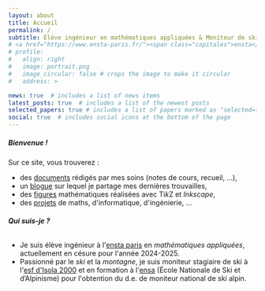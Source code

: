 ```yaml
---
layout: about
title: Accueil
permalink: /
subtitle: Élève ingénieur en mathématiques appliquées & Moniteur de ski
# <a href="https://www.ensta-paris.fr/"><span class="capitales">ensta</span> <span class="capitales">p</span>aris</a>
# profile:
#   align: right
#   image: portrait.png
#   image_circular: false # crops the image to make it circular
#   address: >

news: true  # includes a list of news items
latest_posts: true  # includes a list of the newest posts
selected_papers: true # includes a list of papers marked as "selected={true}"
social: true  # includes social icons at the bottom of the page
---
```

##### **Bienvenue !**


Sur ce site, vous trouverez :
- des [documents](/documents/) rédigés par mes soins (notes de cours, recueil, ...),
- un [blogue](/blog/) sur lequel je partage mes dernières trouvailles,
- des [figures](/figures/) mathématiques réalisées avec Ti*k*Z et *Inkscape*,
- des [projets](/projets/) de maths, d'informatique, d'ingénierie, ...


###### **Qui suis-je ?**

* Je suis élève ingénieur à l'[<span class="capitales">ensta</span> <span class="capitales">p</span>aris](https://www.ensta-paris.fr/) en *mathématiques appliquées*, actuellement en césure pour l'année 2024-2025.
* Passionné par le *ski* et la *montagne*, je suis moniteur stagiaire de ski à l'[<span class="capitales">esf</span> d'Isola 2000](https://www.esf-isola2000.com/) et en formation à l'<span class="capitales">[ensa](https://www.ensa.sports.gouv.fr/)</span> (École Nationale de Ski et d’Alpinisme) pour l'obtention du <span class="capitales">d.e.</span> de moniteur national de ski alpin.

